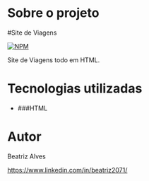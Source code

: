 
#  Sobre o projeto

#Site de Viagens 

 [![NPM](https://img.shields.io/npm/l/react)](https://github.com/bea3853/Calculadora/blob/main/LICENSE) 

Site de Viagens todo em HTML.  

  
#  Tecnologias utilizadas



- ###HTML


#  Autor

  

Beatriz Alves

  

https://www.linkedin.com/in/beatriz2071/

